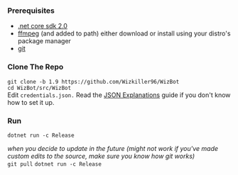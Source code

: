 ### Prerequisites 
- [.net core sdk 2.0][.netcore] 
- [ffmpeg][ffmpeg] (and added to path) either download or install using your distro's package manager 
- [git][git]

### Clone The Repo 
`git clone -b 1.9 https://github.com/Wizkiller96/WizBot`  
`cd WizBot/src/WizBot`  
Edit `credentials.json.` Read the [JSON Explanations](http://wizbot.readthedocs.io/en/latest/JSON%20Explanations/) guide if you don't know how to set it up.   

### Run 
`dotnet run -c Release`  

*when you decide to update in the future (might not work if you've made custom edits to the source, make sure you know how git works)*  
`git pull` 
`dotnet run -c Release`  

[.netcore]: https://www.microsoft.com/net/download/core#/sdk
[ffmpeg]: http://ffmpeg.zeranoe.com/builds/
[git]: https://git-scm.com/downloads